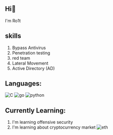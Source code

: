 ## Hi👋 
I'm Ro1t

## skills
1. Bypass Antivirus
2. Penetration testing
3. red team
4. Lateral Movement
5. Active Directory (AD)

## Languages:
![C](https://skillicons.dev/icons?i=c) ![go](https://skillicons.dev/icons?i=go) ![python](https://skillicons.dev/icons?i=python) 

## Currently Learning: 
1. I'm learning offensive security
2. I'm learning about cryptocurrency market ![eth](https://img.shields.io/badge/Ethereum-3C3C3D?style=for-the-badge&logo=ethereum&logoColor=white)


